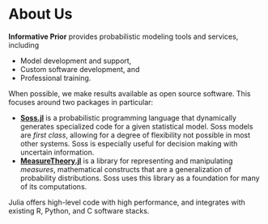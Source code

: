 # About Us

**Informative Prior** provides probabilistic modeling tools and services, including

- Model development and support,
- Custom software development, and
- Professional training. 

When possible, we make results available as open source software. This focuses around two packages in particular:

- [**Soss.jl**](https://github.com/cscherrer/Soss.jl) is a probabilistic programming language that dynamically generates specialized code for a given statistical model. Soss models are _first class_, allowing for a degree of flexibility not possible in most other systems. Soss is especially useful for decision making with uncertain information.
- [**MeasureTheory.jl**](https://github.com/cscherrer/MeasureTheory.jl) is a library for representing and manipulating _measures_, mathematical constructs that are a generalization of probability distributions. Soss uses this library as a foundation for many of its computations. 

Julia offers high-level code with high performance, and integrates with existing R, Python, and C software stacks.
